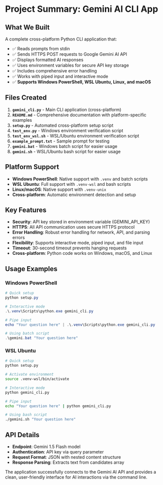 # Project Summary: Gemini AI CLI App

## What We Built
A complete cross-platform Python CLI application that:
- ✅ Reads prompts from stdin
- ✅ Sends HTTPS POST requests to Google Gemini AI API
- ✅ Displays formatted AI responses
- ✅ Uses environment variables for secure API key storage
- ✅ Includes comprehensive error handling
- ✅ Works with piped input and interactive mode
- ✅ **Supports Windows PowerShell, WSL Ubuntu, Linux, and macOS**

## Files Created
1. **`gemini_cli.py`** - Main CLI application (cross-platform)
2. **`README.md`** - Comprehensive documentation with platform-specific examples
3. **`setup.py`** - Automated cross-platform setup script
4. **`test_env.py`** - Windows environment verification script
5. **`test_env_wsl.sh`** - WSL/Ubuntu environment verification script
6. **`example_prompt.txt`** - Sample prompt for testing
7. **`gemini.bat`** - Windows batch script for easier usage
8. **`gemini.sh`** - WSL/Ubuntu bash script for easier usage

## Platform Support
- **Windows PowerShell**: Native support with `.venv` and batch scripts
- **WSL Ubuntu**: Full support with `.venv-wsl` and bash scripts
- **Linux/macOS**: Native support with `.venv-unix`
- **Cross-platform**: Automatic environment detection and setup

## Key Features
- **Security**: API key stored in environment variable (GEMINI_API_KEY)
- **HTTPS**: All API communication uses secure HTTPS protocol
- **Error Handling**: Robust error handling for network, API, and parsing errors
- **Flexibility**: Supports interactive mode, piped input, and file input
- **Timeout**: 30-second timeout prevents hanging requests
- **Cross-platform**: Python code works on Windows, macOS, and Linux

## Usage Examples

### Windows PowerShell
```powershell
# Quick setup
python setup.py

# Interactive mode
.\.venv\Scripts\python.exe gemini_cli.py

# Pipe input
echo "Your question here" | .\.venv\Scripts\python.exe gemini_cli.py

# Using batch script
.\gemini.bat "Your question here"
```

### WSL Ubuntu
```bash
# Quick setup
python setup.py

# Activate environment
source .venv-wsl/bin/activate

# Interactive mode
python gemini_cli.py

# Pipe input
echo "Your question here" | python gemini_cli.py

# Using bash script
./gemini.sh "Your question here"
```

## API Details
- **Endpoint**: Gemini 1.5 Flash model
- **Authentication**: API key via query parameter
- **Request Format**: JSON with nested content structure
- **Response Parsing**: Extracts text from candidates array

The application successfully connects to the Gemini AI API and provides a clean, user-friendly interface for AI interactions via the command line.
